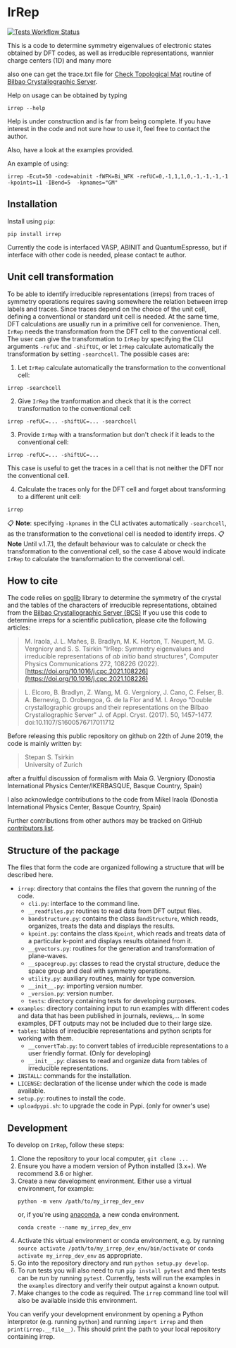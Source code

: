 # IrRep

[![Tests Workflow Status](https://github.com/stepan-tsirkin/irrep/workflows/tests/badge.svg)](https://github.com/stepan-tsirkin/irrep/actions?query=workflow%3Atests)

This is a code to determine symmetry eigenvalues of electronic states obtained by DFT codes, as well as irreducible representations, 
wannier charge centers (1D) and many more

also one can get the trace.txt file for [Check Topological Mat](http://www.cryst.ehu.es/cgi-bin/cryst/programs/topological.pl) routine 
of [Bilbao Crystallographic Server](https://www.cryst.ehu.es).

Help on usage can be obtained by typing

```
irrep --help
```

Help is under construction and is far from being complete. If you have interest in the code and not sure how to use it, 
feel free to contact the author.

Also, have a look at the examples provided.

An example of using: 

```
irrep -Ecut=50 -code=abinit -fWFK=Bi_WFK -refUC=0,-1,1,1,0,-1,-1,-1,-1  -kpoints=11 -IBend=5  -kpnames="GM"
```


## Installation

Install using `pip`:

```
pip install irrep
```

Currently the code is interfaced VASP, ABINIT and QuantumEspresso, but if interface with other code is needed, please contact te author.

## Unit cell transformation

To be able to identify irreducible representations (irreps) from traces of symmetry operations requires saving somewhere the relation between irrep labels and traces. Since traces depend on the choice of the unit cell, defining a conventional or standard unit cell is needed.
At the same time, DFT calculations are usually run in a primitive cell for convenience. Then, `IrRep` needs the transformation from the DFT cell to the conventional cell. The user can give the transformation to `IrRep` by specifying the CLI arguments `-refUC` and `-shiftUC`, or let `IrRep` calculate automatically the transformation by setting `-searchcell`. The possible cases are:

1. Let `IrRep` calculate automatically the transformation to the conventional cell:
```
irrep -searchcell
```

2. Give `IrRep` the tranformation and check that it is the correct transformation to the conventional cell:
```
irrep -refUC=... -shiftUC=... -searchcell
```

3. Provide `IrRep` with a transformation but don't check if it leads to the conventional cell:
```
irrep -refUC=... -shiftUC=...
```
This case is useful to get the traces in a cell that is not neither the DFT nor the conventional cell.

4. Calculate the traces only for the DFT cell and forget about transforming to a different unit cell:
```
irrep
```
:clipboard: **Note**: specifying `-kpnames` in the CLI activates automatically `-searchcell`, as the transformation to the convetional cell is needed to identify irreps.
:clipboard: **Note** Until v.1.7.1, the default behaviour was to calculate or check the transformation to the conventional cell, so the case 4 above would indicate `IrRep` to calculate the transformation to the conventional cell.

## How to cite

The code relies on [spglib](https://github.com/atztogo/spglib) library to determine the symmetry of the crystal
and the tables of the characters of irreducible representations, obtained from the [Bilbao Crystallographic Server (BCS)](http://www.cryst.ehu.es/)
If you use this code to determine irreps for a scientific publication, please cite the following articles:

> M. Iraola, J. L. Mañes, B. Bradlyn, M. K. Horton, T. Neupert, M. G. Vergniory and S. S. Tsirkin "IrRep: Symmetry eigenvalues and irreducible representations of *ab initio* band structures", Computer Physics Communications 272, 108226 (2022). [https://doi.org/10.1016/j.cpc.2021.108226](https://doi.org/10.1016/j.cpc.2021.108226)

> L. Elcoro, B. Bradlyn, Z. Wang, M. G. Vergniory, J. Cano, C. Felser, B. A. Bernevig, D. Orobengoa, G. de la Flor and M. I. Aroyo
"Double crystallographic groups and their representations on the Bilbao Crystallographic Server"
J. of Appl. Cryst. (2017). 50, 1457-1477. doi:10.1107/S1600576717011712

Before releasing this public repository on github on 22th of June 2019, 
the code is mainly written by:

> Stepan S. Tsirkin   
> University of Zurich  

after a fruitful discussion of formalism with Maia G. Vergniory (Donostia International Physics Center/IKERBASQUE, Basque Country, Spain) 

I also acknowledge contributions to the code from Mikel Iraola (Donostia International Physics Center, Basque Country, Spain) 

Further contributions from other authors may be tracked on GitHub [contributors list](https://github.com/stepan-tsirkin/irrep/graphs/contributors). 


## Structure of the package

The files that form the code are organized following a structure that will be described here.

- `irrep`: directory that contains the files that govern the running of the code.
  - `cli.py`: interface to the command line.
  - `__readfiles.py`: routines to read data from DFT output files.
  - `bandstructure.py`: contains the class `BandStructure`, which reads, organizes, treats the data and displays the results.
  - `kpoint.py`: contains the class `Kpoint`, which reads and treats data of a particular k-point and displays results obtained from it.
  - `__gvectors.py`: routines for the generation and transformation of plane-waves.
  - `__spacegroup.py`: classes to read the crystal structure, deduce the space group and deal with symmetry operations.
  - `utility.py`: auxiliary routines, mainly for type conversion.
  - `__init__.py`: importing version number.
  - `_version.py`: version number.
  - `tests`: directory containing tests for developing purposes.
- `examples`: directory containing input to run examples with different codes and data that has been published in journals, reviews,... In some examples, DFT outputs may not be included due to their large size.
- `tables`: tables of irreducible representations and python scripts for working with them. 
  - `__convertTab.py`: to convert tables of irreducible representations to a user friendly format. (Only for developing)
  - `__init__.py`: classes to read and organize data from tables of irreducible representations.
- `INSTALL`: commands for the installation.
- `LICENSE`: declaration of the license under which the code is made available.
- `setup.py`: routines to install the code.
- `uploadpypi.sh`: to upgrade the code in Pypi. (only for owner's use)

## Development

To develop on `IrRep`, follow these steps:

1. Clone the repository to your local computer, `git clone ...`
2. Ensure you have a modern version of Python installed (3.x+). We recommend 3.6 or higher.
3. Create a new development environment. Either use a virtual environment, for example:
   ```
   python -m venv /path/to/my_irrep_dev_env
   ```
   or, if you're using [anaconda](), a new conda environment.
   ```
   conda create --name my_irrep_dev_env
   ```
4. Activate this virtual environment or conda environment, e.g. by running 
   `source activate /path/to/my_irrep_dev_env/bin/activate` or 
   `conda activate my_irrep_dev_env` as appropriate.
5. Go into the repository directory and run `python setup.py develop`.
6. To run tests you will also need to run `pip install pytest` and then 
   tests can be run by running `pytest`. Currently, tests will run the 
   examples in the `examples` directory and verify their output against a 
   known output.
7. Make changes to the code as required. The `irrep` command line tool 
   will also be available inside this environment.

You can verify your development environment by opening a Python interpretor 
(e.g. running `python`) and running `import irrep` and then `print(irrep.__file__)`.
This should print the path to your local repository containing irrep.
